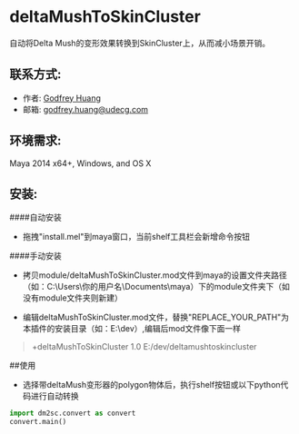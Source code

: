 # deltaMushToSkinCluster

自动将Delta Mush的变形效果转换到SkinCluster上，从而减小场景开销。

## 联系方式:
* 作者: [Godfrey Huang](https://www.linkedin.com/in/godfreyhuang/)
* 邮箱: <godfrey.huang@udecg.com>

## 环境需求: 
Maya 2014 x64+, Windows, and OS X

## 安装:
####自动安装

* 拖拽"install.mel"到maya窗口，当前shelf工具栏会新增命令按钮

####手动安装

* 拷贝module/deltaMushToSkinCluster.mod文件到maya的设置文件夹路径（如：C:\Users\你的用户名\Documents\maya）下的module文件夹下（如没有module文件夹则新建）

* 编辑deltaMushToSkinCluster.mod文件，替换"REPLACE_YOUR_PATH"为本插件的安装目录（如：E:\dev）,编辑后mod文件像下面一样
> +deltaMushToSkinCluster 1.0 E:/dev/deltamushtoskincluster

##使用
* 选择带deltaMush变形器的polygon物体后，执行shelf按钮或以下python代码进行自动转换
```python
import dm2sc.convert as convert
convert.main()
```
